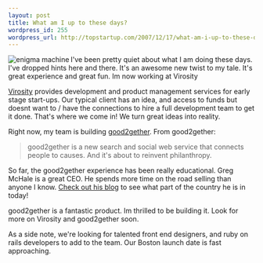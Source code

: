 ```yaml
--- 
layout: post
title: What am I up to these days?
wordpress_id: 255
wordpress_url: http://topstartup.com/2007/12/17/what-am-i-up-to-these-days/
---
```

<a href="http://en.wikipedia.org/wiki/Enigma_machine"><img src="http://img253.imageshack.us/img253/8605/zz4a1cfee7ur5.jpg" alt="enigma machine" align="left" /></a>I've been pretty quiet about what I am doing these days. I've dropped hints here and there. It's an awesome new twist to my tale. It's great experience and great fun. Im now working at Virosity <!--more-->

<a href="http://virosity.com">Virosity</a> provides development and product management services for early stage start-ups. Our typical client has an idea, and access to funds but doesnt want to / have the connections to hire a full development team to get it done. That's where we come in! We turn great ideas into reality.

Right now, my team is building <a href="http://good2gether.com">good2gether</a>. From good2gether:
<blockquote>good2gether is a new search and social web service that connects people to causes.
And it's about to reinvent philanthropy.</blockquote>

So far, the good2gether experience has been really educational. Greg McHale is a great CEO. He spends more time on the road selling than anyone I know. <a href="http://good2gether.typepad.com/">Check out his blog</a> to see what part of the country he is in today!

good2gether is a fantastic product. Im thrilled to be building it. Look for more on Virosity and good2gether soon.

As a side note, we're looking for talented front end designers, and ruby on rails developers to add to the team. Our Boston launch date is fast approaching.
